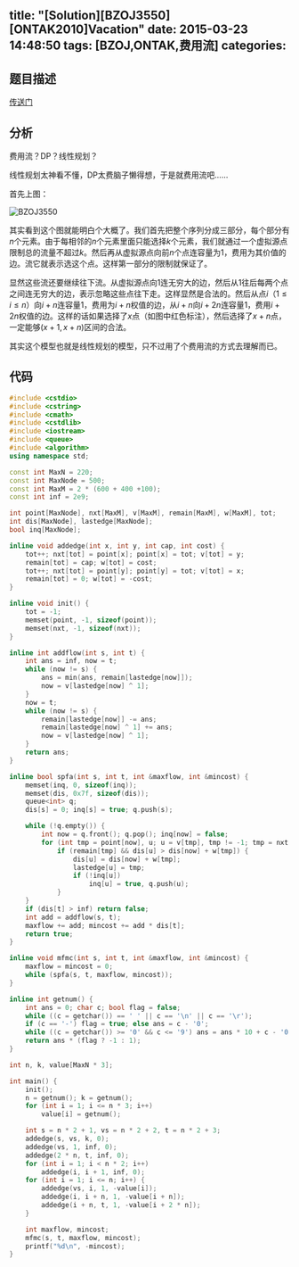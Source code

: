 title: "[Solution][BZOJ3550][ONTAK2010]Vacation"
date: 2015-03-23 14:48:50
tags: [BZOJ,ONTAK,费用流]
categories:
---
## 题目描述
[传送门](http://www.lydsy.com/JudgeOnline/problem.php?id=3550)

## 分析
费用流？DP？线性规划？

线性规划太神看不懂，DP太费脑子懒得想，于是就费用流吧……

<!--more-->

首先上图：

![BZOJ3550](/img/BZOJ3550db.png)

其实看到这个图就能明白个大概了。我们首先把整个序列分成三部分，每个部分有$n$个元素。由于每相邻的$n$个元素里面只能选择$k$个元素，我们就通过一个虚拟源点限制总的流量不超过$k$。然后再从虚拟源点向前$n$个点连容量为$1$，费用为其价值的边。流它就表示选这个点。这样第一部分的限制就保证了。

显然这些流还要继续往下流。从虚拟源点向$1$连无穷大的边，然后从$1$往后每两个点之间连无穷大的边，表示忽略这些点往下走。这样显然是合法的。然后从点$i$（$1\leq i\leq n$）向$i+n$连容量$1$，费用为$i+n$权值的边，从$i+n$向$i+2n$连容量$1$，费用$i+2n$权值的边。这样的话如果选择了$x$点（如图中红色标注），然后选择了$x+n$点，一定能够$(x+1,x+n)$区间的合法。

其实这个模型也就是线性规划的模型，只不过用了个费用流的方式去理解而已。

## 代码
```c++
#include <cstdio>
#include <cstring>
#include <cmath>
#include <cstdlib>
#include <iostream>
#include <queue>
#include <algorithm>
using namespace std;

const int MaxN = 220;
const int MaxNode = 500;
const int MaxM = 2 * (600 + 400 +100);
const int inf = 2e9;

int point[MaxNode], nxt[MaxM], v[MaxM], remain[MaxM], w[MaxM], tot;
int dis[MaxNode], lastedge[MaxNode];
bool inq[MaxNode];

inline void addedge(int x, int y, int cap, int cost) {
    tot++; nxt[tot] = point[x]; point[x] = tot; v[tot] = y;
    remain[tot] = cap; w[tot] = cost;
    tot++; nxt[tot] = point[y]; point[y] = tot; v[tot] = x;
    remain[tot] = 0; w[tot] = -cost;
}

inline void init() {
    tot = -1;
    memset(point, -1, sizeof(point));
    memset(nxt, -1, sizeof(nxt));
}

inline int addflow(int s, int t) {
    int ans = inf, now = t;
    while (now != s) {
        ans = min(ans, remain[lastedge[now]]);
        now = v[lastedge[now] ^ 1];
    }
    now = t;
    while (now != s) {
        remain[lastedge[now]] -= ans;
        remain[lastedge[now] ^ 1] += ans;
        now = v[lastedge[now] ^ 1];
    }
    return ans;
}

inline bool spfa(int s, int t, int &maxflow, int &mincost) {
    memset(inq, 0, sizeof(inq));
    memset(dis, 0x7f, sizeof(dis));
    queue<int> q;
    dis[s] = 0; inq[s] = true; q.push(s);

    while (!q.empty()) {
        int now = q.front(); q.pop(); inq[now] = false;
        for (int tmp = point[now], u; u = v[tmp], tmp != -1; tmp = nxt[tmp])
            if (remain[tmp] && dis[u] > dis[now] + w[tmp]) {
                dis[u] = dis[now] + w[tmp];
                lastedge[u] = tmp;
                if (!inq[u])
                    inq[u] = true, q.push(u);
            }
    }
    if (dis[t] > inf) return false;
    int add = addflow(s, t);
    maxflow += add; mincost += add * dis[t];
    return true;
}

inline void mfmc(int s, int t, int &maxflow, int &mincost) {
    maxflow = mincost = 0;
    while (spfa(s, t, maxflow, mincost));
}

inline int getnum() {
    int ans = 0; char c; bool flag = false;
    while ((c = getchar()) == ' ' || c == '\n' || c == '\r');
    if (c == '-') flag = true; else ans = c - '0';
    while ((c = getchar()) >= '0' && c <= '9') ans = ans * 10 + c - '0';
    return ans * (flag ? -1 : 1);
}

int n, k, value[MaxN * 3];

int main() {
    init();
    n = getnum(); k = getnum();
    for (int i = 1; i <= n * 3; i++)
        value[i] = getnum();   

    int s = n * 2 + 1, vs = n * 2 + 2, t = n * 2 + 3;
    addedge(s, vs, k, 0);
    addedge(vs, 1, inf, 0);
    addedge(2 * n, t, inf, 0);
    for (int i = 1; i < n * 2; i++)
        addedge(i, i + 1, inf, 0);
    for (int i = 1; i <= n; i++) {
        addedge(vs, i, 1, -value[i]);
        addedge(i, i + n, 1, -value[i + n]);
        addedge(i + n, t, 1, -value[i + 2 * n]);
    }

    int maxflow, mincost;
    mfmc(s, t, maxflow, mincost);
    printf("%d\n", -mincost);
}
```